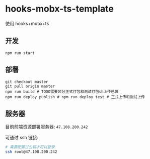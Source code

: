 # hooks-mobx-ts-template

使用 hooks+mobx+ts

## 开发

```shell
npm run start
```

## 部署

```shell
git checkout master
git pull origin master
npm run build # TODO需要区分正式打包和测试打包sh上传已做
npm run deploy publish # npm run deploy test # 正式上传和测试上传
```

## 服务器

目前前端资源部署服务器: `47.108.200.242`

可通过 ssh 链接:

```sh
# 需要配置过公钥才可以登录
ssh root@47.108.200.242
```
